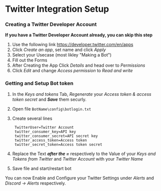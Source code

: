 ﻿# Twitter Integration Setup

### Creating a Twitter Developer Account

**If you have a Twitter Developer Account already, you can skip this step**

1. Use the following link https://developer.twitter.com/en/apps
2. Click *Create an app*, set name and click *Apply*
3. Select your Usecase (most likley "Making a Bot")
4. Fill out the Forms
5. After Creating the App Click *Details* and head over to *Permissions*
6. Click *Edit* and change *Access permission* to *Read and write*

### Getting and Setup Bot token

1. In the *Keys and tokens* Tab, *Regenerate* your *Access token & access token secret* and **_Save_** them securly.
2. Open file `BotName\config\botlogin.txt`
3. Create several lines 

	``` 
	 TwitterUser=Twitter Account
	 twitter_consumer_key=API key
	 twitter_consumer_secret=API secret key
	 twitter_access_token=Access token
	 twitter_secret_token=Access token secret
	 ```

5. Replace the Text **_after the =_** respectively to the Value of your *Keys and Tokens from Twitter* and *Twitter Account* with your *Twitter Name*
6. Save file and start/restart bot

You can now Enable and Configure your Twitter Settings under *Alerts* and *Discord -> Alerts* respectively.
